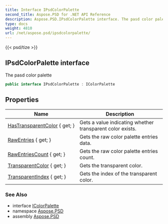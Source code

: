 ```yaml
---
title: Interface IPsdColorPalette
second_title: Aspose.PSD for .NET API Reference
description: Aspose.PSD.IPsdColorPalette interface. The pasd color palette
type: docs
weight: 4810
url: /net/aspose.psd/ipsdcolorpalette/
---
```

{{< psd/tize >}}
## IPsdColorPalette interface

The pasd color palette

```csharp
public interface IPsdColorPalette : IColorPalette
```

## Properties

| Name | Description |
| --- | --- |
| [HasTransparentColor](../../aspose.psd/ipsdcolorpalette/hastransparentcolor/) { get; } | Gets a value indicating whether transparent color exists. |
| [RawEntries](../../aspose.psd/ipsdcolorpalette/rawentries/) { get; } | Gets the raw color palette entries data. |
| [RawEntriesCount](../../aspose.psd/ipsdcolorpalette/rawentriescount/) { get; } | Gets the raw color palette entries count. |
| [TransparentColor](../../aspose.psd/ipsdcolorpalette/transparentcolor/) { get; } | Gets the transparent color. |
| [TransparentIndex](../../aspose.psd/ipsdcolorpalette/transparentindex/) { get; } | Gets the index of the transparent color. |

### See Also

* interface [IColorPalette](../icolorpalette/)
* namespace [Aspose.PSD](../../aspose.psd/)
* assembly [Aspose.PSD](../../)


